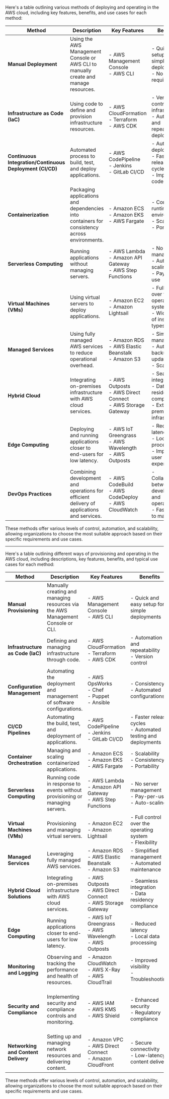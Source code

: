 Here's a table outlining various methods of deploying and operating in the AWS cloud, including key features, benefits, and use cases for each method:

| **Method**                  | **Description**                                                                                   | **Key Features**                                              | **Benefits**                                                                                 | **Use Cases**                                         |
|-----------------------------|---------------------------------------------------------------------------------------------------|---------------------------------------------------------------|---------------------------------------------------------------------------------------------|-------------------------------------------------------|
| **Manual Deployment**       | Using the AWS Management Console or AWS CLI to manually create and manage resources.             | - AWS Management Console<br>- AWS CLI                         | - Quick setup for simple deployments<br>- No code required                                  | - Small-scale applications<br>- Prototyping           |
| **Infrastructure as Code (IaC)** | Using code to define and provision infrastructure resources.                                   | - AWS CloudFormation<br>- Terraform<br>- AWS CDK               | - Version control of infrastructure<br>- Automated and repeatable deployments                | - Large-scale deployments<br>- Consistent environments|
| **Continuous Integration/Continuous Deployment (CI/CD)** | Automated process to build, test, and deploy applications.                                          | - AWS CodePipeline<br>- Jenkins<br>- GitLab CI/CD              | - Automated deployments<br>- Faster release cycles<br>- Improved code quality                | - Agile development<br>- Frequent updates             |
| **Containerization**        | Packaging applications and dependencies into containers for consistency across environments.     | - Amazon ECS<br>- Amazon EKS<br>- AWS Fargate                  | - Consistent runtime environments<br>- Scalability<br>- Portability                          | - Microservices<br>- Distributed applications         |
| **Serverless Computing**    | Running applications without managing servers.                                                   | - AWS Lambda<br>- Amazon API Gateway<br>- AWS Step Functions   | - No server management<br>- Auto-scaling<br>- Pay-per-use                                     | - Event-driven applications<br>- Back-end services    |
| **Virtual Machines (VMs)**  | Using virtual servers to deploy applications.                                                    | - Amazon EC2<br>- Amazon Lightsail                             | - Full control over the operating system<br>- Wide range of instance types                   | - Traditional applications<br>- Custom environments   |
| **Managed Services**        | Using fully managed AWS services to reduce operational overhead.                                 | - Amazon RDS<br>- AWS Elastic Beanstalk<br>- Amazon S3         | - Simplified management<br>- Automated backups and updates<br>- Scalability                  | - Databases<br>- Storage<br>- Web applications        |
| **Hybrid Cloud**            | Integrating on-premises infrastructure with AWS cloud services.                                  | - AWS Outposts<br>- AWS Direct Connect<br>- AWS Storage Gateway| - Seamless integration<br>- Data residency compliance<br>- Extend on-premises infrastructure | - Data residency requirements<br>- Legacy applications |
| **Edge Computing**          | Deploying and running applications closer to end-users for low latency.                          | - AWS IoT Greengrass<br>- AWS Wavelength<br>- AWS Outposts     | - Reduced latency<br>- Local data processing<br>- Improved user experience                   | - IoT applications<br>- Real-time data processing     |
| **DevOps Practices**        | Combining development and operations for efficient delivery of applications and services.        | - AWS CodeBuild<br>- AWS CodeDeploy<br>- AWS CloudWatch        | - Collaboration between development and operations<br>- Faster time to market                | - Continuous improvement<br>- Infrastructure automation|

These methods offer various levels of control, automation, and scalability, allowing organizations to choose the most suitable approach based on their specific requirements and use cases.

-----------------------------------------------------------------------------------------------------------------------------------------------
Here's a table outlining different ways of provisioning and operating in the AWS cloud, including descriptions, key features, benefits, and typical use cases for each method:

| **Method**                         | **Description**                                                                 | **Key Features**                                              | **Benefits**                                              | **Use Cases**                                               |
|------------------------------------|-------------------------------------------------------------------------------|---------------------------------------------------------------|-----------------------------------------------------------|-------------------------------------------------------------|
| **Manual Provisioning**            | Manually creating and managing resources via the AWS Management Console or CLI.| - AWS Management Console<br>- AWS CLI                         | - Quick and easy setup for simple deployments             | - Small-scale applications<br>- Prototyping                 |
| **Infrastructure as Code (IaC)**   | Defining and managing infrastructure through code.                            | - AWS CloudFormation<br>- Terraform<br>- AWS CDK               | - Automation and repeatability<br>- Version control        | - Large-scale deployments<br>- Consistent environments      |
| **Configuration Management**       | Automating the deployment and management of software configurations.          | - AWS OpsWorks<br>- Chef<br>- Puppet<br>- Ansible             | - Consistency<br>- Automated configurations                | - Complex application environments<br>- Compliance          |
| **CI/CD Pipelines**                | Automating the build, test, and deployment of applications.                    | - AWS CodePipeline<br>- Jenkins<br>- GitLab CI/CD              | - Faster release cycles<br>- Automated testing and deployments | - Continuous delivery<br>- Agile development                |
| **Container Orchestration**        | Managing and scaling containerized applications.                               | - Amazon ECS<br>- Amazon EKS<br>- AWS Fargate                  | - Scalability<br>- Consistency<br>- Portability            | - Microservices<br>- Distributed applications               |
| **Serverless Computing**           | Running code in response to events without provisioning or managing servers.   | - AWS Lambda<br>- Amazon API Gateway<br>- AWS Step Functions   | - No server management<br>- Pay-per-use<br>- Auto-scaling  | - Event-driven applications<br>- Back-end services          |
| **Virtual Machines (VMs)**         | Provisioning and managing virtual servers.                                     | - Amazon EC2<br>- Amazon Lightsail                             | - Full control over the operating system<br>- Flexibility  | - Traditional applications<br>- Custom environments         |
| **Managed Services**               | Leveraging fully managed AWS services.                                         | - Amazon RDS<br>- AWS Elastic Beanstalk<br>- Amazon S3         | - Simplified management<br>- Automated maintenance         | - Databases<br>- Storage<br>- Web applications              |
| **Hybrid Cloud Solutions**         | Integrating on-premises infrastructure with AWS cloud services.                | - AWS Outposts<br>- AWS Direct Connect<br>- AWS Storage Gateway| - Seamless integration<br>- Data residency compliance       | - Data residency requirements<br>- Legacy applications      |
| **Edge Computing**                 | Running applications closer to end-users for low latency.                      | - AWS IoT Greengrass<br>- AWS Wavelength<br>- AWS Outposts     | - Reduced latency<br>- Local data processing               | - IoT applications<br>- Real-time data processing           |
| **Monitoring and Logging**         | Observing and tracking the performance and health of resources.                | - Amazon CloudWatch<br>- AWS X-Ray<br>- AWS CloudTrail         | - Improved visibility<br>- Troubleshooting                 | - Performance monitoring<br>- Security compliance           |
| **Security and Compliance**        | Implementing security and compliance controls and monitoring.                  | - AWS IAM<br>- AWS KMS<br>- AWS Shield                         | - Enhanced security<br>- Regulatory compliance             | - Sensitive data applications<br>- Compliance-heavy industries|
| **Networking and Content Delivery**| Setting up and managing network resources and delivering content.              | - Amazon VPC<br>- AWS Direct Connect<br>- Amazon CloudFront    | - Secure connectivity<br>- Low-latency content delivery     | - High-traffic websites<br>- Secure network configurations  |

These methods offer various levels of control, automation, and scalability, allowing organizations to choose the most suitable approach based on their specific requirements and use cases.
